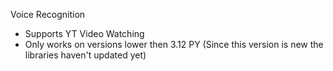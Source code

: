 Voice Recognition
* Supports YT Video Watching
* Only works on versions lower then 3.12 PY (Since this version is new the libraries haven't updated yet)
